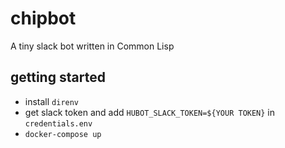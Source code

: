 # chipbot
A tiny slack bot written in Common Lisp

## getting started

- install `direnv`
- get slack token and add `HUBOT_SLACK_TOKEN=${YOUR TOKEN}` in `credentials.env`
- `docker-compose up`
